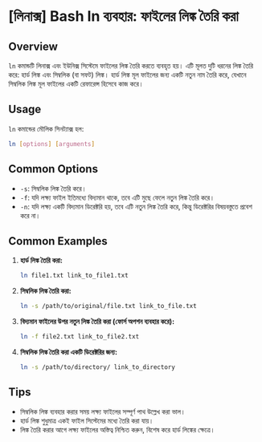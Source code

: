 # [লিনাক্স] Bash ln ব্যবহার: ফাইলের লিঙ্ক তৈরি করা

## Overview
`ln` কমান্ডটি লিনাক্স এবং ইউনিক্স সিস্টেমে ফাইলের লিঙ্ক তৈরি করতে ব্যবহৃত হয়। এটি মূলত দুটি ধরনের লিঙ্ক তৈরি করে: হার্ড লিঙ্ক এবং সিম্বলিক (বা সফট) লিঙ্ক। হার্ড লিঙ্ক মূল ফাইলের জন্য একটি নতুন নাম তৈরি করে, যেখানে সিম্বলিক লিঙ্ক মূল ফাইলের একটি রেফারেন্স হিসেবে কাজ করে।

## Usage
`ln` কমান্ডের মৌলিক সিনট্যাক্স হল:

```bash
ln [options] [arguments]
```

## Common Options
- `-s`: সিম্বলিক লিঙ্ক তৈরি করে।
- `-f`: যদি লক্ষ্য ফাইল ইতিমধ্যে বিদ্যমান থাকে, তবে এটি মুছে ফেলে নতুন লিঙ্ক তৈরি করে।
- `-n`: যদি লক্ষ্য একটি বিদ্যমান ডিরেক্টরি হয়, তবে এটি নতুন লিঙ্ক তৈরি করে, কিন্তু ডিরেক্টরির বিষয়বস্তুতে প্রবেশ করে না।

## Common Examples
1. **হার্ড লিঙ্ক তৈরি করা:**
   ```bash
   ln file1.txt link_to_file1.txt
   ```

2. **সিম্বলিক লিঙ্ক তৈরি করা:**
   ```bash
   ln -s /path/to/original/file.txt link_to_file.txt
   ```

3. **বিদ্যমান ফাইলের উপর নতুন লিঙ্ক তৈরি করা (ফোর্স অপশন ব্যবহার করে):**
   ```bash
   ln -f file2.txt link_to_file2.txt
   ```

4. **সিম্বলিক লিঙ্ক তৈরি করা একটি ডিরেক্টরির জন্য:**
   ```bash
   ln -s /path/to/directory/ link_to_directory
   ```

## Tips
- সিম্বলিক লিঙ্ক ব্যবহার করার সময় লক্ষ্য ফাইলের সম্পূর্ণ পাথ উল্লেখ করা ভাল।
- হার্ড লিঙ্ক শুধুমাত্র একই ফাইল সিস্টেমের মধ্যে তৈরি করা যায়।
- লিঙ্ক তৈরি করার আগে লক্ষ্য ফাইলের অস্তিত্ব নিশ্চিত করুন, বিশেষ করে হার্ড লিঙ্কের ক্ষেত্রে।
